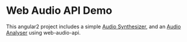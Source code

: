 # Web Audio API Demo

This angular2 project includes a simple [Audio Synthesizer](http://www.cockleshell.org/static/webaudio/synthesizer), and an [Audio Analyser](http://www.cockleshell.org/static/webaudio/analyser) using web-audio-api.
